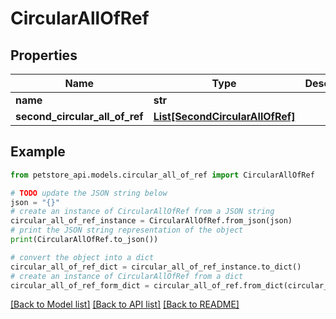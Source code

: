 # CircularAllOfRef


## Properties

Name | Type | Description | Notes
------------ | ------------- | ------------- | -------------
**name** | **str** |  | [optional] 
**second_circular_all_of_ref** | [**List[SecondCircularAllOfRef]**](SecondCircularAllOfRef.md) |  | [optional] 

## Example

```python
from petstore_api.models.circular_all_of_ref import CircularAllOfRef

# TODO update the JSON string below
json = "{}"
# create an instance of CircularAllOfRef from a JSON string
circular_all_of_ref_instance = CircularAllOfRef.from_json(json)
# print the JSON string representation of the object
print(CircularAllOfRef.to_json())

# convert the object into a dict
circular_all_of_ref_dict = circular_all_of_ref_instance.to_dict()
# create an instance of CircularAllOfRef from a dict
circular_all_of_ref_form_dict = circular_all_of_ref.from_dict(circular_all_of_ref_dict)
```
[[Back to Model list]](../README.md#documentation-for-models) [[Back to API list]](../README.md#documentation-for-api-endpoints) [[Back to README]](../README.md)


